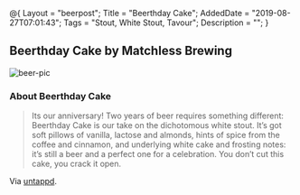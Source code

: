 @{
 Layout = "beerpost";
 Title = "Beerthday Cake";
 AddedDate = "2019-08-27T07:01:43";
 Tags = "Stout, White Stout, Tavour";
 Description = "";
 }
 

## Beerthday Cake by Matchless Brewing

![beer-pic]

### About Beerthday Cake

> Its our anniversary! Two years of beer requires something different: Beerthday Cake is our take on the dichotomous white stout. It’s got soft pillows of vanilla, lactose and almonds, hints of spice from the coffee and cinnamon, and underlying white cake and frosting notes: it’s still a beer and a perfect one for a celebration. You don’t cut this cake, you crack it open.

Via [untappd][untappd-url].

[untappd-url]: <https://untappd.com//b/matchless-brewing-beerthday-cake/3277841>
[beer-pic]: https://jasonpowley.com/assets/img/2019-08-27-beerthday-cake.jpeg "Beerthday Cake by Matchless Brewing"
